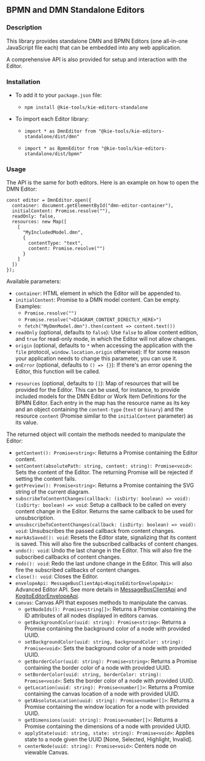 ## BPMN and DMN Standalone Editors

### Description

This library provides standalone DMN and BPMN Editors (one all-in-one JavaScript file each) that can be embedded into any web application.

A comprehensive API is also provided for setup and interaction with the Editor.

### Installation

- To add it to your `package.json` file:

  - `npm install @kie-tools/kie-editors-standalone`

- To import each Editor library:

  - `import * as DmnEditor from "@kie-tools/kie-editors-standalone/dist/dmn"`

  - `import * as BpmnEditor from "@kie-tools/kie-editors-standalone/dist/bpmn"`

### Usage

The API is the same for both editors. Here is an example on how to open the DMN Editor:

```
const editor = DmnEditor.open({
  container: document.getElementById("dmn-editor-container"),
  initialContent: Promise.resolve(""),
  readOnly: false,
  resources: new Map([
    [
      "MyIncludedModel.dmn",
      {
        contentType: "text",
        content: Promise.resolve("")
      }
    ]
  ])
});
```

Available parameters:

- `container`: HTML element in which the Editor will be appended to.
- `initialContent`: Promise to a DMN model content. Can be empty. Examples:
  - `Promise.resolve("")`
  - `Promise.resolve("<DIAGRAM_CONTENT_DIRECTLY_HERE>")`
  - `fetch("MyDmnModel.dmn").then(content => content.text())`
- `readOnly` (optional, defaults to `false`): Use `false` to allow content edition, and `true` for read-only mode, in which the Editor will not allow changes.
- `origin` (optional, defaults to `*` when accessing the application with the `file` protocol, `window.location.origin` otherwise): If for some reason your application needs to change this parameter, you can use it.
- `onError` (optional, defaults to `() => {}`): If there's an error opening the Editor, this function will be called.

* `resources` (optional, defaults to `[]`): Map of resources that will be provided for the Editor. This can be used, for instance, to provide included models for the DMN Editor or Work Item Definitions for the BPMN Editor. Each entry in the map has the resource name as its key and an object containing the `content-type` (`text` or `binary`) and the resource `content` (Promise similar to the `initialContent` parameter) as its value.

The returned object will contain the methods needed to manipulate the Editor:

- `getContent(): Promise<string>`: Returns a Promise containing the Editor content.
- `setContent(absolutePath: string, content: string): Promise<void>`: Sets the content of the Editor. The returning Promise will be rejected if setting the content fails.
- `getPreview(): Promise<string>`: Returns a Promise containing the SVG string of the current diagram.
- `subscribeToContentChanges(callback: (isDirty: boolean) => void): (isDirty: boolean) => void`: Setup a callback to be called on every content change in the Editor. Returns the same callback to be used for unsubscription.
- `unsubscribeToContentChanges(callback: (isDirty: boolean) => void): void`: Unsubscribes the passed callback from content changes.
- `markAsSaved(): void`: Resets the Editor state, signalizing that its content is saved. This will also fire the subscribed callbacks of content changes.
- `undo(): void`: Undo the last change in the Editor. This will also fire the subscribed callbacks of content changes.
- `redo(): void`: Redo the last undone change in the Editor. This will also fire the subscribed callbacks of content changes.
- `close(): void`: Closes the Editor.
- `envelopeApi: MessageBusClientApi<KogitoEditorEnvelopeApi>`: Advanced Editor API. See more details in [MessageBusClientApi](https://github.com/kiegroup/kie-tools/blob/main/packages/envelope-bus/src/api/index.ts#L43-L56) and [KogitoEditorEnvelopeApi](https://github.com/kiegroup/kie-tools/blob/main/packages/editor/src/api/KogitoEditorEnvelopeApi.ts#L34-L41).
- `canvas`: Canvas API that exposes methods to manipulate the canvas.
  - `getNodeIds(): Promise<string[]>`: Returns a Promise containing the ID attributes of all nodes displayed in editors canvas.
  - `getBackgroundColor(uuid: string): Promise<string>`: Returns a Promise containing the background color of a node with provided UUID.
  - `setBackgroundColor(uuid: string, backgroundColor: string): Promise<void>`: Sets the background color of a node with provided UUID.
  - `getBorderColor(uuid: string): Promise<string>`: Returns a Promise containing the border color of a node with provided UUID.
  - `setBorderColor(uuid: string, borderColor: string): Promise<void>`: Sets the border color of a node with provided UUID.
  - `getLocation(uuid: string): Promise<number[]>`: Returns a Promise containing the canvas location of a node with provided UUID.
  - `getAbsoluteLocation(uuid: string): Promise<number[]>`: Returns a Promise containing the window location for a node with provided UUID.
  - `getDimensions(uuid: string): Promise<number[]>`: Returns a Promise containing the dimensions of a node with provided UUID.
  - `applyState(uuid: string, state: string): Promise<void>`: Applies state to a node given the UUID [None, Selected, Highlight, Invalid].
  - `centerNode(uuid: string): Promise<void>`: Centers node on viewable Canvas.
